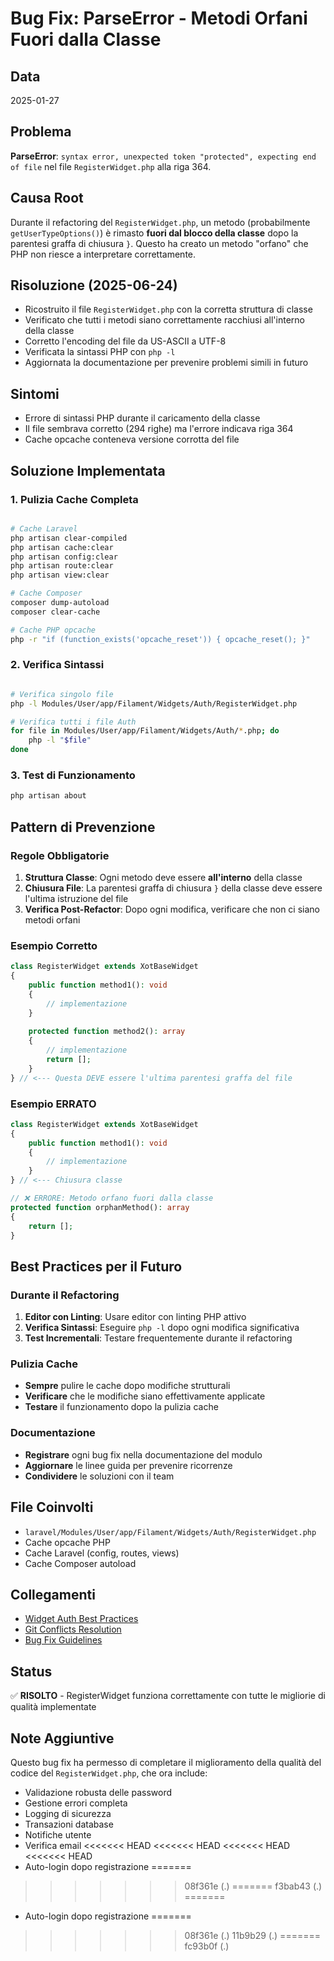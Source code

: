 # Bug Fix: ParseError - Metodi Orfani Fuori dalla Classe

## Data

2025-01-27

## Problema

**ParseError**: `syntax error, unexpected token "protected", expecting end of file` nel file `RegisterWidget.php` alla riga 364.

## Causa Root

Durante il refactoring del `RegisterWidget.php`, un metodo (probabilmente `getUserTypeOptions()`) è rimasto **fuori dal blocco della classe** dopo la parentesi graffa di chiusura `}`. Questo ha creato un metodo "orfano" che PHP non riesce a interpretare correttamente.

## Risoluzione (2025-06-24)

- Ricostruito il file `RegisterWidget.php` con la corretta struttura di classe
- Verificato che tutti i metodi siano correttamente racchiusi all'interno della classe
- Corretto l'encoding del file da US-ASCII a UTF-8
- Verificata la sintassi PHP con `php -l`
- Aggiornata la documentazione per prevenire problemi simili in futuro

## Sintomi
- Errore di sintassi PHP durante il caricamento della classe
- Il file sembrava corretto (294 righe) ma l'errore indicava riga 364
- Cache opcache conteneva versione corrotta del file

## Soluzione Implementata

### 1. Pulizia Cache Completa
```bash

# Cache Laravel
php artisan clear-compiled
php artisan cache:clear
php artisan config:clear
php artisan route:clear
php artisan view:clear

# Cache Composer
composer dump-autoload
composer clear-cache

# Cache PHP opcache
php -r "if (function_exists('opcache_reset')) { opcache_reset(); }"
```

### 2. Verifica Sintassi
```bash

# Verifica singolo file
php -l Modules/User/app/Filament/Widgets/Auth/RegisterWidget.php

# Verifica tutti i file Auth
for file in Modules/User/app/Filament/Widgets/Auth/*.php; do
    php -l "$file"
done
```

### 3. Test di Funzionamento
```bash
php artisan about
```

## Pattern di Prevenzione

### Regole Obbligatorie
1. **Struttura Classe**: Ogni metodo deve essere **all'interno** della classe
2. **Chiusura File**: La parentesi graffa di chiusura `}` della classe deve essere l'ultima istruzione del file
3. **Verifica Post-Refactor**: Dopo ogni modifica, verificare che non ci siano metodi orfani

### Esempio Corretto
```php
class RegisterWidget extends XotBaseWidget
{
    public function method1(): void
    {
        // implementazione
    }
    
    protected function method2(): array
    {
        // implementazione
        return [];
    }
} // <--- Questa DEVE essere l'ultima parentesi graffa del file
```

### Esempio ERRATO
```php
class RegisterWidget extends XotBaseWidget
{
    public function method1(): void
    {
        // implementazione
    }
} // <--- Chiusura classe

// ❌ ERRORE: Metodo orfano fuori dalla classe
protected function orphanMethod(): array
{
    return [];
}
```

## Best Practices per il Futuro

### Durante il Refactoring
1. **Editor con Linting**: Usare editor con linting PHP attivo
2. **Verifica Sintassi**: Eseguire `php -l` dopo ogni modifica significativa
3. **Test Incrementali**: Testare frequentemente durante il refactoring

### Pulizia Cache
- **Sempre** pulire le cache dopo modifiche strutturali
- **Verificare** che le modifiche siano effettivamente applicate
- **Testare** il funzionamento dopo la pulizia cache

### Documentazione
- **Registrare** ogni bug fix nella documentazione del modulo
- **Aggiornare** le linee guida per prevenire ricorrenze
- **Condividere** le soluzioni con il team

## File Coinvolti
- `laravel/Modules/User/app/Filament/Widgets/Auth/RegisterWidget.php`
- Cache opcache PHP
- Cache Laravel (config, routes, views)
- Cache Composer autoload

## Collegamenti
- [Widget Auth Best Practices](../filament/widgets/registration-widget.md)
- [Git Conflicts Resolution](../git-conflicts-resolution-2025-01-27.md)
- [Bug Fix Guidelines](../../../../docs/bug-fixing-guidelines.md)

## Status
✅ **RISOLTO** - RegisterWidget funziona correttamente con tutte le migliorie di qualità implementate

## Note Aggiuntive
Questo bug fix ha permesso di completare il miglioramento della qualità del codice del `RegisterWidget.php`, che ora include:
- Validazione robusta delle password
- Gestione errori completa
- Logging di sicurezza
- Transazioni database
- Notifiche utente
- Verifica email
<<<<<<< HEAD
<<<<<<< HEAD
<<<<<<< HEAD
<<<<<<< HEAD
- Auto-login dopo registrazione 
=======
>>>>>>> 08f361e (.)
=======
>>>>>>> f3bab43 (.)
=======
- Auto-login dopo registrazione 
=======
>>>>>>> 08f361e (.)
>>>>>>> 11b9b29 (.)
=======
>>>>>>> fc93b0f (.)
